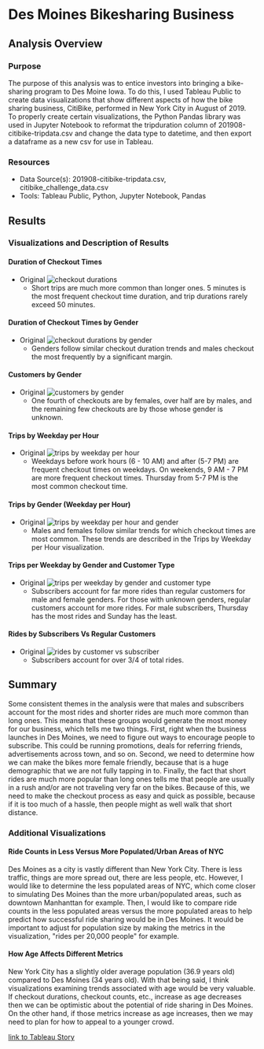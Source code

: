 # Des Moines Bikesharing Business

## Analysis Overview

### Purpose
The purpose of this analysis was to entice investors into bringing a bike-sharing program to Des Moine Iowa. To do this, I used Tableau Public to create data visualizations that show different aspects of how the bike sharing business, CitiBike, performed in New York City in August of 2019. To properly create certain visualizations, the Python Pandas library was used in Jupyter Notebook to reformat the tripduration column of 201908-citibike-tripdata.csv and change the data type to datetime, and then export a dataframe as a new csv for use in Tableau. 

### Resources
- Data Source(s): 201908-citibike-tripdata.csv, citibike_challenge_data.csv
- Tools: Tableau Public, Python, Jupyter Notebook, Pandas

## Results

### Visualizations and Description of Results

#### Duration of Checkout Times
- Original ![checkout durations](/images/checkout_durations.png?raw=true "Title")
    - Short trips are much more common than longer ones. 5 minutes is the most frequent checkout time duration, and trip durations rarely exceed 50 minutes.

#### Duration of Checkout Times by Gender
- Original ![checkout durations by gender](/images/checkout_durations_gender.png?raw=true "Title")
    - Genders follow similar checkout duration trends and males checkout the most frequently by a significant margin.

#### Customers by Gender
- Original ![customers by gender](/images/gender_distribution.png?raw=true "Title")
    - One fourth of checkouts are by females, over half are by males, and the remaining few checkouts are by those whose gender is unknown.

#### Trips by Weekday per Hour
- Original ![trips by weekday per hour](/images/trips_weekday_hourly.png?raw=true "Title")
    - Weekdays before work hours (6 - 10 AM) and after  (5-7 PM)  are frequent checkout times on weekdays. On weekends, 9 AM - 7 PM are more frequent checkout times. Thursday from 5-7 PM is the most common checkout time.

#### Trips by Gender (Weekday per Hour)
- Original ![trips by weekday per hour and gender](/images/trips_weekday_hourly_gender.png?raw=true "Title")
    - Males and females follow similar trends for which checkout times are most common. These trends are described in the Trips by Weekday per Hour visualization.

#### Trips per Weekday by Gender and Customer Type
- Original ![trips per weekday by gender and customer type](/images/trips_weekday_gender_customer_type.png?raw=true "Title")
    - Subscribers account for far more rides than regular customers for male and female genders. For those with unknown genders, regular customers account for more rides. For male subscribers, Thursday has the most rides and Sunday has the least.

#### Rides by Subscribers Vs Regular Customers
- Original ![rides by customer vs subscriber](/images/trips_customer_type.png?raw=true "Title")
    - Subscribers account for over 3/4 of total rides.

## Summary
 Some consistent themes in the analysis were that males and subscribers account for the most rides and shorter rides are much more common than long ones. This means that these groups would generate the most money for our business, which tells me two things. First, right when the business launches in Des Moines, we need to figure out ways to encourage people to subscribe. This could be running promotions, deals for referring friends, advertisements across town, and so on. Second, we need to determine how we can make the bikes more female friendly, because that is a huge demographic that we are not fully tapping in to. Finally, the fact that short rides are much more popular than long ones tells me that people are usually in a rush and/or are not traveling very far on the bikes. Because of this, we need to make the checkout process as easy and quick as possible, because if it is too much of a hassle, then people might as well walk that short distance.

### Additional Visualizations

#### Ride Counts in Less Versus More Populated/Urban Areas of NYC
Des Moines as a city is vastly different than New York City. There is less traffic, things are more spread out, there are less people, etc. However, I would like to determine the less populated areas of NYC, which come closer to simulating Des Moines than the more urban/populated areas, such as downtown Manhanttan for example. Then, I would like to compare ride counts in the less populated areas versus the more populated areas to help predict how successful ride sharing would be in Des Moines. It would be important to adjust for population size by making the metrics in the visualization, "rides per 20,000 people" for example. 


#### How Age Affects Different Metrics
New York City has a slightly older average population (36.9 years old) compared to Des Moines (34 years old). With that being said, I think visualizations examining trends associated with age would be very valuable. If checkout durations, checkout counts, etc., increase as age decreases then we can be optimistic about the potential of ride sharing in Des Moines. On the other hand, if those metrics increase as age increases, then we may need to plan for how to appeal to a younger crowd.

[link to Tableau Story](https://public.tableau.com/app/profile/kyle.disch3835/viz/bikesharing_challenge_16632610632370/UserTripsStory)
